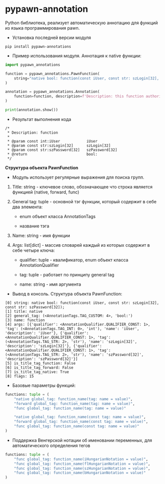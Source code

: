 # pypawn-annotation
Python библиотека, реализует автоматическую аннотацию для функций из языка программирования pawn.

- Установка последней версии модуля
```console
pip install pypawn-annotations
```

- Пример использования модуля. Аннотация к native функции:
```python
import pypawn_annotations

function = pypawn_annotations.PawnFunction(
    string="native bool: function(const iUser, const str: szLogin[32], const str: szPassword[32]);"
)

annotation = pypawn_annotations.Annotation(
    function=function, description=f'Description: this function authorizes the user'
)

print(annotation.show())
```

- Результат выполнения кода
```console
/* 
 * Description: function
 * 
 * @param const int:iUser            iUser
 * @param const str:szLogin[32]      szLogin[32]
 * @param const str:szPassword[32]   szPassword[32]
 * @return                           bool: 
 */
```

**Структура объекта PawnFunction**

- Модуль использует регулярные выражения для поиска групп.

1. Title: string - ключевое слово, обозначающее что строка является функцией (native, forward, func)
2. General tag: tuple - основной тэг функции, который содержит в себе два элемента:
 	
    - enum объект класса AnnotationTags
 	
    - название тэга
  
3. Name: string - имя функции
4. Args: list[dict] - массив словарей каждый из которых содержит в себе четыре ключа:
 	
    - qualifier: tuple - квалификатор, enum объект класса AnnotationQualifier
 	
    - tag: tuple - работает по принципу general tag
 	
    - name: string - имя аргумента

- Вывод в консоль. Cтруктура объекта PawnFunction:
```console
[0] string: native bool: function(const iUser, const str: szLogin[32], const str: szPassword[32]);
[1] title: native
[2] general_tag: (<AnnotationTags.TAG_CUSTOM: 4>, 'bool:')
[3] name: function
[4] args: [{'qualifier': <AnnotationQualifier.QUALIFIER_CONST: 1>, 'tag': (<AnnotationTags.TAG_INT: 0>, 'int'), 'name': 'iUser', 'description': 'iUser'}, {'qualifier': <AnnotationQualifier.QUALIFIER_CONST: 1>, 'tag': (<AnnotationTags.TAG_STR: 2>, 'str'), 'name': 'szLogin[32]', 'description': 'szLogin[32]'}, {'qualifier': <AnnotationQualifier.QUALIFIER_CONST: 1>, 'tag': (<AnnotationTags.TAG_STR: 2>, 'str'), 'name': 'szPassword[32]', 'description': 'szPassword[32]'}]
[5] is_title_tag_function: False
[6] is_title_tag_forward: False
[7] is_title_tag_native: True
[8] flags: 15
```


- Базовые параметры функций:
```python
functions: tuple = (
	"native global_tag: function_name(tag: name = value)",
	"forward global_tag: function_name(tag: name = value)",
	"func global_tag: function_name(tag: name = value)"

	"native global_tag: function_name(const tag: name = value)",
	"forward global_tag: function_name(const tag: name = value)",
	"func global_tag: function_name(const tag: name = value)"
)
```

- Поддержка Венгерской нотации об именовании переменных, для автоматического определения тегов
```python
functions: tuple = (
	"func global_tag: function_name(iHungarianNotation = value)", 
	"func global_tag: function_name(flHungarianNotation = value)",
	"func global_tag: function_name(szHungarianNotation = value)",
	"func global_tag: function_name(bHungarianNotation = value)"
)
```
